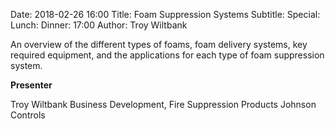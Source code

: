 Date: 2018-02-26 16:00
Title: Foam Suppression Systems
Subtitle: 
Special: 
Lunch:
Dinner: 17:00
Author: Troy Wiltbank

An overview of the different types of foams, foam delivery systems, key required equipment, and the applications for each type of foam suppression system.

**Presenter**

Troy Wiltbank
Business Development, Fire Suppression Products
Johnson Controls